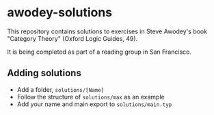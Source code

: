 # awodey-solutions

This repository contains solutions to exercises in Steve Awodey's book "Category Theory" (Oxford Logic Guides, 49).

It is being completed as part of a reading group in San Francisco.

## Adding solutions

- Add a folder, `solutions/[Name]`
- Follow the structure of `solutions/max` as an example
- Add your name and main export to `solutions/main.typ`